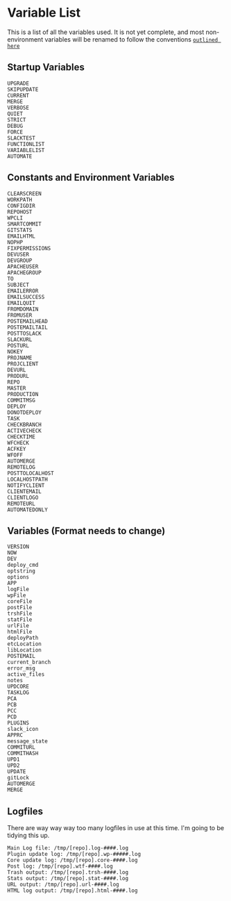 # Variable List
This is a list of all the variables used. It is not yet complete, and most non-environment variables will be renamed to follow the conventions [`outlined here`](https://google.github.io/styleguide/shell.xml)

## Startup Variables
```
UPGRADE
SKIPUPDATE
CURRENT
MERGE
VERBOSE
QUIET
STRICT
DEBUG
FORCE
SLACKTEST
FUNCTIONLIST 
VARIABLELIST 
AUTOMATE
```

## Constants and Environment Variables
```
CLEARSCREEN
WORKPATH
CONFIGDIR
REPOHOST
WPCLI
SMARTCOMMIT
GITSTATS
EMAILHTML
NOPHP
FIXPERMISSIONS
DEVUSER
DEVGROUP
APACHEUSER
APACHEGROUP
TO
SUBJECT
EMAILERROR
EMAILSUCCESS       
EMAILQUIT
FROMDOMAIN
FROMUSER
POSTEMAILHEAD
POSTEMAILTAIL
POSTTOSLACK
SLACKURL
POSTURL
NOKEY
PROJNAME
PROJCLIENT
DEVURL
PRODURL
REPO
MASTER
PRODUCTION
COMMITMSG
DEPLOY
DONOTDEPLOY
TASK
CHECKBRANCH
ACTIVECHECK
CHECKTIME
WFCHECK
ACFKEY
WFOFF
AUTOMERGE
REMOTELOG 
POSTTOLOCALHOST 
LOCALHOSTPATH
NOTIFYCLIENT
CLIENTEMAIL
CLIENTLOGO
REMOTEURL
AUTOMATEDONLY
```

## Variables (Format needs to change)
```
VERSION
NOW
DEV
deploy_cmd
optstring
options
APP
logFile
wpFile
coreFile
postFile
trshFile
statFile
urlFile
htmlFile
deployPath
etcLocation
libLocation
POSTEMAIL
current_branch
error_msg
active_files
notes 
UPDCORE 
TASKLOG 
PCA
PCB
PCC
PCD
PLUGINS
slack_icon
APPRC
message_state
COMMITURL
COMMITHASH
UPD1
UPD2
UPDATE
gitLock
AUTOMERGE
MERGE
```

## Logfiles
There are way way way too many logfiles in use at this time. I'm going to be tidying this up.
````
Main Log file: /tmp/[repo].log-####.log
Plugin update log: /tmp/[repo].wp-#####.log
Core update log: /tmp/[repo].core-####.log
Post log: /tmp/[repo].wtf-####.log
Trash output: /tmp/[repo].trsh-####.log
Stats output: /tmp/[repo].stat-####.log
URL output: /tmp/[repo].url-####.log
HTML log output: /tmp/[repo].html-####.log
````
